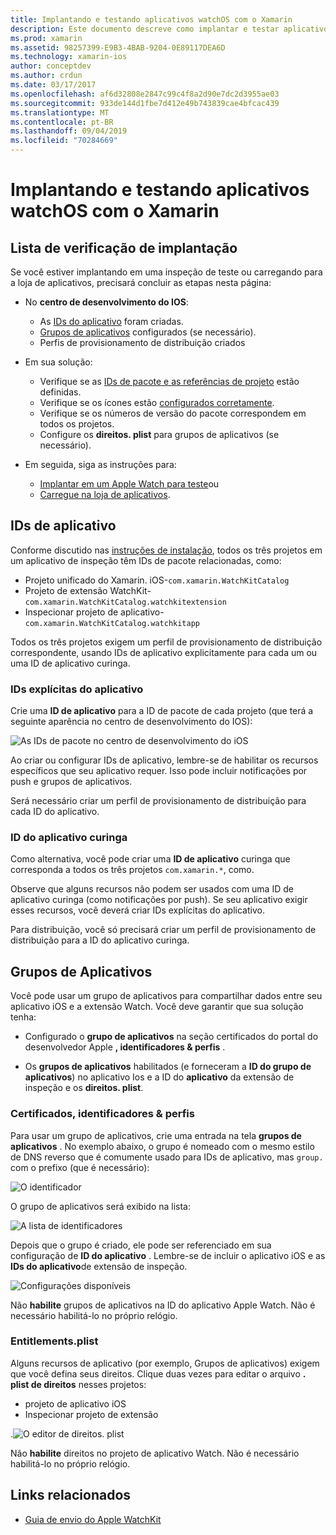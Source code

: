 ```yaml
---
title: Implantando e testando aplicativos watchOS com o Xamarin
description: Este documento descreve como implantar e testar aplicativos watchOS criados com o Xamarin. Ele fornece uma lista de verificação de implantação, discute IDs de aplicativo curingas e explícitas e examina grupos de aplicativos.
ms.prod: xamarin
ms.assetid: 98257399-E9B3-4BAB-9204-0E89117DEA6D
ms.technology: xamarin-ios
author: conceptdev
ms.author: crdun
ms.date: 03/17/2017
ms.openlocfilehash: af6d32808e2847c99c4f8a2d90e7dc2d3955ae03
ms.sourcegitcommit: 933de144d1fbe7d412e49b743839cae4bfcac439
ms.translationtype: MT
ms.contentlocale: pt-BR
ms.lasthandoff: 09/04/2019
ms.locfileid: "70284669"
---
```

# <a name="deploying-and-testing-watchos-apps-with-xamarin"></a>Implantando e testando aplicativos watchOS com o Xamarin

## <a name="deployment-checklist"></a>Lista de verificação de implantação

Se você estiver implantando em uma inspeção de teste ou carregando para a loja de aplicativos, precisará concluir as etapas nesta página:

- No **centro de desenvolvimento do IOS**:
  - As [IDs do aplicativo](#App_IDs) foram criadas.
  - [Grupos de aplicativos](#App_Groups) configurados (se necessário).
  - Perfis de provisionamento de distribuição criados

- Em sua solução:

  - Verifique se as [IDs de pacote e as referências de projeto](~/ios/watchos/get-started/installation.md) estão definidas.
  - Verifique se os ícones estão [configurados corretamente](~/ios/watchos/app-fundamentals/icons.md).
  - Verifique se os números de versão do pacote correspondem em todos os projetos.
  - Configure os **direitos. plist** para grupos de aplicativos (se necessário).

- Em seguida, siga as instruções para:
  - [Implantar em um Apple Watch para teste](~/ios/watchos/deploy-test/device.md)ou
  - [Carregue na loja de aplicativos](~/ios/watchos/deploy-test/appstore.md).

<a name="App_IDs"/>

## <a name="app-ids"></a>IDs de aplicativo

Conforme discutido nas [instruções de instalação](~/ios/watchos/get-started/installation.md), todos os três projetos em um aplicativo de inspeção têm IDs de pacote relacionadas, como:

- Projeto unificado do Xamarin. iOS-`com.xamarin.WatchKitCatalog`
- Projeto de extensão WatchKit-`com.xamarin.WatchKitCatalog.watchkitextension`
- Inspecionar projeto de aplicativo-`com.xamarin.WatchKitCatalog.watchkitapp`

Todos os três projetos exigem um perfil de provisionamento de distribuição correspondente, usando IDs de aplicativo explicitamente para cada um ou uma ID de aplicativo curinga.

### <a name="explicit-app-ids"></a>IDs explícitas do aplicativo

Crie uma **ID de aplicativo** para a ID de pacote de cada projeto (que terá a seguinte aparência no centro de desenvolvimento do IOS):

![As IDs de pacote no centro de desenvolvimento do iOS](images/appids-specific-sml.png)

Ao criar ou configurar IDs de aplicativo, lembre-se de habilitar os recursos específicos que seu aplicativo requer. Isso pode incluir notificações por push e grupos de aplicativos.

Será necessário criar um perfil de provisionamento de distribuição para cada ID do aplicativo.

### <a name="wildcard-app-id"></a>ID do aplicativo curinga

Como alternativa, você pode criar uma **ID de aplicativo** curinga que corresponda a todos os três projetos `com.xamarin.*`, como.

Observe que alguns recursos não podem ser usados com uma ID de aplicativo curinga (como notificações por push). Se seu aplicativo exigir esses recursos, você deverá criar IDs explícitas do aplicativo.

Para distribuição, você só precisará criar um perfil de provisionamento de distribuição para a ID do aplicativo curinga.

<a name="App_Groups" />

## <a name="app-groups"></a>Grupos de Aplicativos

Você pode usar um grupo de aplicativos para compartilhar dados entre seu aplicativo iOS e a extensão Watch. Você deve garantir que sua solução tenha:

- Configurado o **grupo de aplicativos** na seção certificados do portal do desenvolvedor Apple **, identificadores & perfis** .

- Os **grupos de aplicativos** habilitados (e forneceram a **ID do grupo de aplicativos**) no aplicativo Ios e a ID do **aplicativo** da extensão de inspeção e os **direitos. plist**.

### <a name="certificates-identifiers--profiles"></a>Certificados, identificadores & perfis

Para usar um grupo de aplicativos, crie uma entrada na tela **grupos de aplicativos** . No exemplo abaixo, o grupo é nomeado com o mesmo estilo de DNS reverso que é comumente usado para IDs de aplicativo, mas `group.` com o prefixo (que é necessário):

![O identificador](images/appgroups-new-sml.png)

O grupo de aplicativos será exibido na lista:

![A lista de identificadores](images/appgroups-setup-sml.png)

Depois que o grupo é criado, ele pode ser referenciado em sua configuração de **ID do aplicativo** . Lembre-se de incluir o aplicativo iOS e as **IDs do aplicativo**de extensão de inspeção.

![Configurações disponíveis](images/appgroups-sml.png)

Não **habilite** grupos de aplicativos na ID do aplicativo Apple Watch. Não é necessário habilitá-lo no próprio relógio.

### <a name="entitlementsplist"></a>Entitlements.plist

Alguns recursos de aplicativo (por exemplo, Grupos de aplicativos) exigem que você defina seus direitos.
Clique duas vezes para editar o arquivo **. plist de direitos** nesses projetos:

- projeto de aplicativo iOS
- Inspecionar projeto de extensão

.![O editor de direitos. plist](images/entitlements-plist-sml.png)

Não **habilite** direitos no projeto de aplicativo Watch. Não é necessário habilitá-lo no próprio relógio.

## <a name="related-links"></a>Links relacionados

- [Guia de envio do Apple WatchKit](https://developer.apple.com/app-store/watch/)
